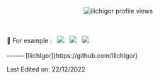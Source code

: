 <p align="center">
  <img src="https://komarev.com/ghpvc/?username=ilichigor" alt="ilichigor profile views"/>
</p>
<br/>
<br/>
📍 For example : &nbsp; <img src="https://img.shields.io/badge/Gmail-D14836?style=for-the-badge&logo=gmail&logoColor=white"> &nbsp; <img src="https://img.shields.io/badge/Telegram-2CA5E0?style=for-the-badge&logo=telegram&logoColor=white"> &nbsp; <img src="https://img.shields.io/badge/Linux-FCC624?style=for-the-badge&logo=linux&logoColor=black">
<br/>
<br/>
  ------
[IlichIgor](https://github.com/IlichIgor)

Last Edited on: 22/12/2022
